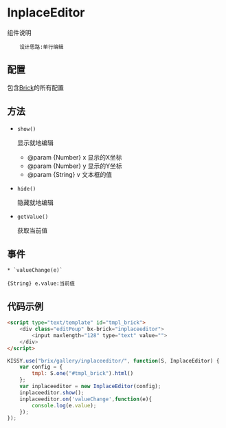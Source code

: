 # InplaceEditor

组件说明


        设计思路:单行编辑


## 配置

包含[Brick](/etaoux/brix/tree/master/docs/brick.md)的所有配置
	


## 方法


* `show()`

    显示就地编辑

    * @param  {Number} x 显示的X坐标
    * @param  {Number} y 显示的Y坐标
    * @param  {String} v 文本框的值

* `hide()`

    隐藏就地编辑

* `getValue()`

    获取当前值


## 事件

	* `valueChange(e)`

    {String} e.value:当前值

## 代码示例
```html
<script type="text/template" id="tmpl_brick">
    <div class="editPoup" bx-brick="inplaceeditor">
        <input maxlength="128" type="text" value="">
    </div>
</script>
```
```javascript
KISSY.use("brix/gallery/inplaceeditor/", function(S, InplaceEditor) {
    var config = {
        tmpl: S.one("#tmpl_brick").html()
    };
    var inplaceeditor = new InplaceEditor(config);
    inplaceeditor.show();
    inplaceeditor.on('valueChange',function(e){
        console.log(e.value);
    });
});
```




